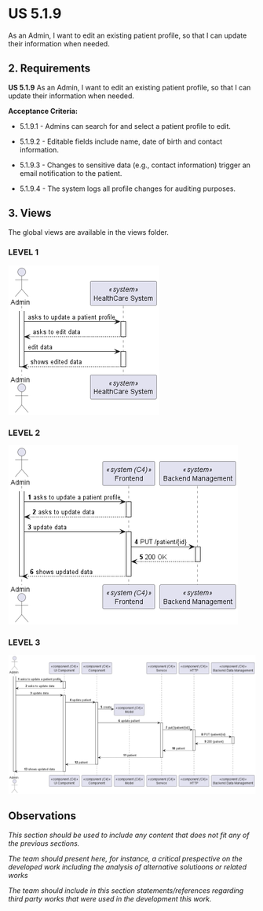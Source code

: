 # US 5.1.9

As an Admin, I want to edit an existing patient profile, so that I can update their
information when needed.


## 2. Requirements

**US 5.1.9** As an Admin, I want to edit an existing patient profile, so that I can update their
information when needed.

**Acceptance Criteria:**

- 5.1.9.1 - Admins can search for and select a patient profile to edit.

- 5.1.9.2 - Editable fields include name, date of birth and contact information.

- 5.1.9.3 - Changes to sensitive data (e.g., contact information) trigger an email notification to the patient.

- 5.1.9.4 - The system logs all profile changes for auditing purposes.

## 3. Views

The global views are available in the views folder. 

### LEVEL 1

![level1_view](views/level1/PatientProfileUpdate(level1).png)

### LEVEL 2

![level2_view](views/level2/PatientProfileUpdate(level2).png)

### LEVEL 3

![level3](views/level3/PatientProfileUpdate(level3).png)


## Observations

*This section should be used to include any content that does not fit any of the previous sections.*

*The team should present here, for instance, a critical prespective on the developed work including the analysis of alternative solutioons or related works*

*The team should include in this section statements/references regarding third party works that were used in the development this work.*